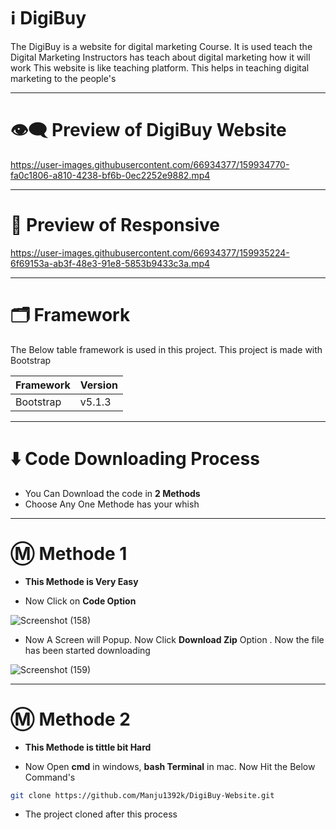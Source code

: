 # ℹ️ DigiBuy

The DigiBuy is a website for digital marketing Course. It is used teach the Digital Marketing Instructors has teach about digital marketing how it will work
This website is like teaching platform. This helps in teaching digital marketing to the people's

---

# 👁️‍🗨️ Preview of DigiBuy Website

https://user-images.githubusercontent.com/66934377/159934770-fa0c1806-a810-4238-bf6b-0ec2252e9882.mp4

---

# 📱 Preview of Responsive 

https://user-images.githubusercontent.com/66934377/159935224-6f69153a-ab3f-48e3-91e8-5853b9433c3a.mp4

---

# 🗂️ Framework 

The Below table framework is used in this project. This project is made with Bootstrap

| Framework  | Version |
| ------------- | ------------- |
|  Bootstrap  |  v5.1.3  |

---

# ⬇️ Code Downloading Process

* You Can Download the code in **2 Methods**
* Choose Any One Methode has your whish

---

# Ⓜ️ Methode 1

* **This Methode is Very Easy**

* Now Click on __Code Option__

![Screenshot (158)](https://user-images.githubusercontent.com/66934377/164152919-f2854829-535d-4227-9c2f-031f8051f6ac.png)

* Now A Screen will Popup. Now Click **Download Zip** Option . Now the file has been started downloading 

![Screenshot (159)](https://user-images.githubusercontent.com/66934377/164153128-b64e85a2-e40c-4457-9835-a749ac79acd6.png)

---

# Ⓜ️ Methode 2

* **This Methode is tittle bit Hard**

* Now Open **cmd** in windows, **bash Terminal** in mac. Now Hit the Below Command's

```bash
git clone https://github.com/Manju1392k/DigiBuy-Website.git
```

* The project cloned after this process


